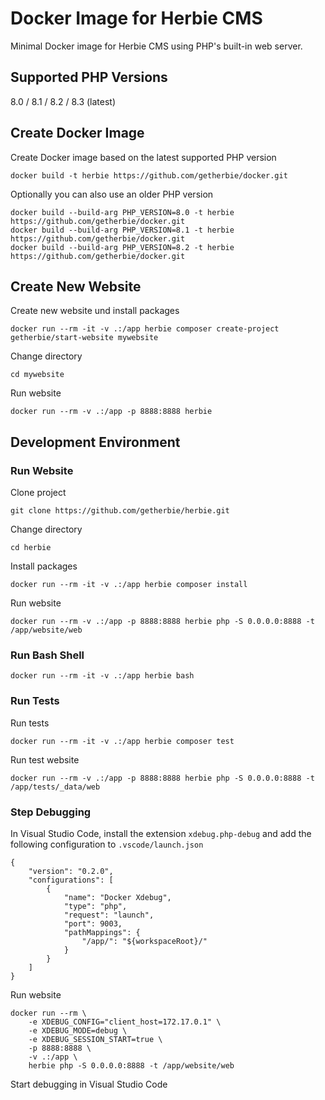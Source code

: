 # Docker Image for Herbie CMS

Minimal Docker image for Herbie CMS using PHP's built-in web server.

## Supported PHP Versions

8.0 / 8.1 / 8.2 / 8.3 (latest)

## Create Docker Image

Create Docker image based on the latest supported PHP version

    docker build -t herbie https://github.com/getherbie/docker.git

Optionally you can also use an older PHP version

    docker build --build-arg PHP_VERSION=8.0 -t herbie https://github.com/getherbie/docker.git
    docker build --build-arg PHP_VERSION=8.1 -t herbie https://github.com/getherbie/docker.git
    docker build --build-arg PHP_VERSION=8.2 -t herbie https://github.com/getherbie/docker.git

## Create New Website

Create new website und install packages

    docker run --rm -it -v .:/app herbie composer create-project getherbie/start-website mywebsite

Change directory

    cd mywebsite

Run website

    docker run --rm -v .:/app -p 8888:8888 herbie

## Development Environment

### Run Website

Clone project

    git clone https://github.com/getherbie/herbie.git

Change directory

    cd herbie

Install packages

    docker run --rm -it -v .:/app herbie composer install

Run website

    docker run --rm -v .:/app -p 8888:8888 herbie php -S 0.0.0.0:8888 -t /app/website/web

### Run Bash Shell

    docker run --rm -it -v .:/app herbie bash

### Run Tests

Run tests

    docker run --rm -it -v .:/app herbie composer test

Run test website

    docker run --rm -v .:/app -p 8888:8888 herbie php -S 0.0.0.0:8888 -t /app/tests/_data/web

### Step Debugging

In Visual Studio Code, install the extension `xdebug.php-debug` and add the following configuration to `.vscode/launch.json`

    {
        "version": "0.2.0",
        "configurations": [
            {
                "name": "Docker Xdebug",
                "type": "php",
                "request": "launch",
                "port": 9003,
                "pathMappings": {
                    "/app/": "${workspaceRoot}/"
                }
            }
        ]
    }

Run website

    docker run --rm \
        -e XDEBUG_CONFIG="client_host=172.17.0.1" \
        -e XDEBUG_MODE=debug \
        -e XDEBUG_SESSION_START=true \
        -p 8888:8888 \
        -v .:/app \
        herbie php -S 0.0.0.0:8888 -t /app/website/web

Start debugging in Visual Studio Code
